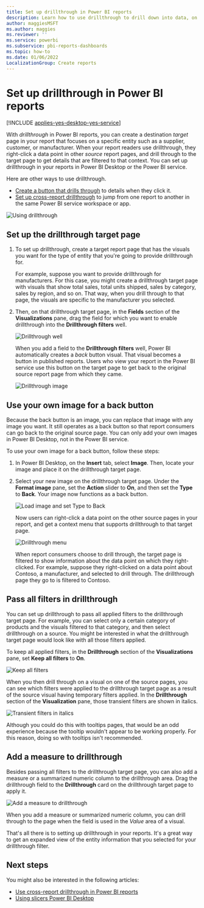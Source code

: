 ```yaml
---
title: Set up drillthrough in Power BI reports
description: Learn how to use drillthrough to drill down into data, on a new report page, in Power BI reports
author: maggiesMSFT
ms.author: maggies
ms.reviewer: ''
ms.service: powerbi
ms.subservice: pbi-reports-dashboards
ms.topic: how-to
ms.date: 01/06/2022
LocalizationGroup: Create reports
---
```

# Set up drillthrough in Power BI reports

[!INCLUDE [applies-yes-desktop-yes-service](../includes/applies-yes-desktop-yes-service.md)]

With *drillthrough* in Power BI reports, you can create a destination *target* page in your report that focuses on a specific entity such as a supplier, customer, or manufacturer. When your report readers use drillthrough, they right-click a data point in other *source* report pages, and drill through to the target page to get details that are filtered to that context. You can set up drillthrough in your reports in Power BI Desktop or the Power BI service. 

Here are other ways to use drillthrough.

- [Create a button that drills through](desktop-drill-through-buttons.md) to details when they click it.
- [Set up cross-report drillthrough](desktop-cross-report-drill-through.md) to jump from one report to another in the same Power BI service workspace or app.

![Using drillthrough](media/desktop-drillthrough/power-bi-drill-through-right-click.png)

## Set up the drillthrough target page
1. To set up drillthrough, create a target report page that has the visuals you want for the type of entity that you're going to provide drillthrough for. 

    For example, suppose you want to provide drillthrough for manufacturers. For this case, you might create a drillthrough target page with visuals that show total sales, total units shipped, sales by category, sales by region, and so on. That way, when you drill through to that page, the visuals are specific to the manufacturer you selected.

2. Then, on that drillthrough target page, in the **Fields** section of the **Visualizations** pane, drag the field for which you want to enable drillthrough into the **Drillthrough filters** well.

    ![Drillthrough well](media/desktop-drillthrough/drillthrough_02.png)

    When you add a field to the **Drillthrough filters** well, Power BI automatically creates a *back* button visual. That visual becomes a button in published reports. Users who view your report in the Power BI service use this button on the target page to get back to the original source report page from which they came.

    ![Drillthrough image](media/desktop-drillthrough/drillthrough_03.png)

## Use your own image for a back button    
 Because the back button is an image, you can replace that image with any image you want. It still operates as a back button so that report consumers can go back to the original source page. You can only add your own images in Power BI Desktop, not in the Power BI service.

To use your own image for a back button, follow these steps:

1. In Power BI Desktop, on the **Insert** tab, select **Image**. Then, locate your image and place it on the drillthrough target page.

2. Select your new image on the drillthrough target page. Under the **Format image** pane, set the **Action** slider to **On**, and  then set the **Type** to **Back**. Your image now functions as a back button.

    ![Load image and set Type to Back](media/desktop-drillthrough/drillthrough_05.png)

    
     Now users can right-click a data point on the other source pages in your report, and get a context menu that supports drillthrough to that target page. 

    ![Drillthrough menu](media/desktop-drillthrough/drillthrough_04.png)

    When report consumers choose to drill through, the target page is filtered to show information about the data point on which they right-clicked. For example, suppose they right-clicked on a data point about Contoso, a manufacturer, and selected to drill through. The drillthrough page they go to is filtered to Contoso.

## Pass all filters in drillthrough

You can set up drillthrough to pass all applied filters to the drillthrough target page. For example, you can select only a certain category of products and the visuals filtered to that category, and then select drillthrough on a source. You might be interested in what the drillthrough target page would look like with all those filters applied.

To keep all applied filters, in the **Drillthrough** section of the **Visualizations** pane, set **Keep all filters** to **On**. 

![Keep all filters](media/desktop-drillthrough/drillthrough_06.png)

When you then drill through on a visual on one of the source pages, you can see which filters were applied to the drillthrough target page as a result of the source visual having temporary filters applied. In the **Drillthrough** section of the **Visualization** pane, those transient filters are shown in italics. 

![Transient filters in italics](media/desktop-drillthrough/drillthrough_07.png)

Although you could do this with tooltips pages, that would be an odd experience because the tooltip wouldn't appear to be working properly. For this reason, doing so with tooltips isn't recommended.

## Add a measure to drillthrough

Besides passing all filters to the drillthrough target page, you can also add a measure or a summarized numeric column to the drillthrough area. Drag the drillthrough field to the **Drillthrough** card on the drillthrough target page to apply it. 

![Add a measure to drillthrough](media/desktop-drillthrough/drillthrough_08.png)

When you add a measure or summarized numeric column, you can drill through to the page when the field is used in the *Value* area of a visual.

That's all there is to setting up drillthrough in your reports. It's a great way to get an expanded view of the entity information that you selected for your drillthrough filter.

## Next steps

You might also be interested in the following articles:

* [Use cross-report drillthrough in Power BI reports](desktop-cross-report-drill-through.md)
* [Using slicers Power BI Desktop](../visuals/power-bi-visualization-slicers.md)
